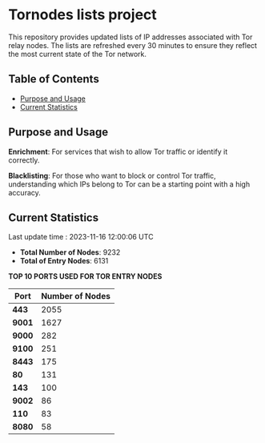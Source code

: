 # Tornodes lists project

This repository provides updated lists of IP addresses associated with Tor relay nodes. The lists are refreshed every 30 minutes to ensure they reflect the most current state of the Tor network.

## Table of Contents

- [Purpose and Usage](#purpose-and-usage)
- [Current Statistics](#current-statistics)


## Purpose and Usage

**Enrichment**: For services that wish to allow Tor traffic or identify it correctly.

**Blacklisting**: For those who want to block or control Tor traffic, understanding which IPs belong to Tor can be a starting point with a high accuracy.

## Current Statistics

Last update time : 2023-11-16 12:00:06 UTC

- **Total Number of Nodes**: 9232
- **Total of Entry Nodes**: 6131

**TOP 10 PORTS USED FOR TOR ENTRY NODES**

| **Port** | **Number of Nodes** |
|------|-----------------|
| **443**   | 2055  |
| **9001**   | 1627  |
| **9000**   | 282  |
| **9100**   | 251  |
| **8443**   | 175  |
| **80**   | 131  |
| **143**   | 100  |
| **9002**   | 86  |
| **110**   | 83  |
| **8080**   | 58  |

